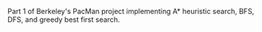 Part 1 of Berkeley's PacMan project implementing A* heuristic search, BFS, DFS, and greedy best first search.
